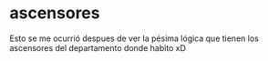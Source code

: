 # ascensores


Esto se me ocurrió despues de ver la pésima lógica que tienen los ascensores del departamento donde habito xD
